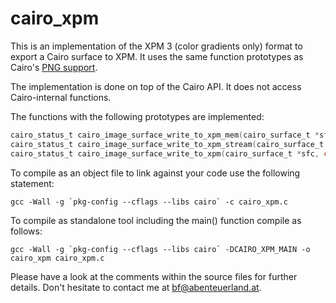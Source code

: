 # cairo_xpm

This is an implementation of the XPM 3 (color gradients only) format to export
a Cairo surface to XPM.
It uses the same function prototypes as Cairo's [PNG
support](http://www.cairographics.org/manual/cairo-PNG-Support.html).

The implementation is done on top of the Cairo API. It does not access
Cairo-internal functions.

The functions with the following prototypes are implemented:

```C
cairo_status_t cairo_image_surface_write_to_xpm_mem(cairo_surface_t *sfc, unsigned char **data, size_t *len);
cairo_status_t cairo_image_surface_write_to_xpm_stream(cairo_surface_t *sfc, cairo_write_func_t write_func, void *closure);
cairo_status_t cairo_image_surface_write_to_xpm(cairo_surface_t *sfc, const char *filename);

```

To compile as an object file to link against your code use the following statement:
```Shell
gcc -Wall -g `pkg-config --cflags --libs cairo` -c cairo_xpm.c 
```

To compile as standalone tool including the main() function compile as follows:
```Shell
gcc -Wall -g `pkg-config --cflags --libs cairo` -DCAIRO_XPM_MAIN -o cairo_xpm cairo_xpm.c
```

Please have a look at the comments within the source files for further details.
Don't hesitate to contact me at [bf@abenteuerland.at](mailto:bf@abenteuerland.at).

